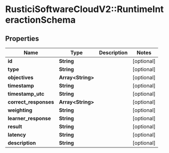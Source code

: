 # RusticiSoftwareCloudV2::RuntimeInteractionSchema

## Properties
Name | Type | Description | Notes
------------ | ------------- | ------------- | -------------
**id** | **String** |  | [optional] 
**type** | **String** |  | [optional] 
**objectives** | **Array&lt;String&gt;** |  | [optional] 
**timestamp** | **String** |  | [optional] 
**timestamp_utc** | **String** |  | [optional] 
**correct_responses** | **Array&lt;String&gt;** |  | [optional] 
**weighting** | **String** |  | [optional] 
**learner_response** | **String** |  | [optional] 
**result** | **String** |  | [optional] 
**latency** | **String** |  | [optional] 
**description** | **String** |  | [optional] 


